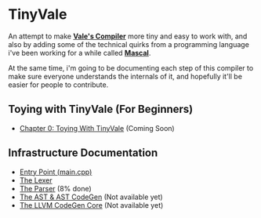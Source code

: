 # TinyVale

An attempt to make [**Vale's Compiler**](https://github.com/ValeLang/Vale) more tiny and easy to work with, and also by adding some of the technical quirks from a programming language i've been working for a while called [**Mascal**](https://github.com/mascal-lang/mascal).

At the same time, i'm going to be documenting each step of this compiler to make sure everyone understands the internals of it, and hopefully it'll be easier for people to contribute.

## Toying with TinyVale (For Beginners)

- [Chapter 0: Toying With TinyVale](https://github.com/TheNachoBIT/TinyVale/blob/tutorial/0-Toying-With-TinyVale.md) (Coming Soon)

## Infrastructure Documentation

- [Entry Point (main.cpp)](https://github.com/TheNachoBIT/TinyVale/blob/main/MainCPP.md)
- [The Lexer](https://github.com/TheNachoBIT/TinyVale/blob/main/language/Lexer/Lexer.md)
- [The Parser](https://github.com/TheNachoBIT/TinyVale/blob/main/language/Parser/Parser.md) (8% done)
- [The AST & AST CodeGen](https://github.com/TheNachoBIT/TinyVale/blob/main/language/AST/AST.md) (Not available yet)
- [The LLVM CodeGen Core](https://github.com/TheNachoBIT/TinyVale/blob/main/language/CodeGen/CodeGen.md) (Not available yet)